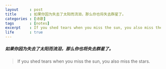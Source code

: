 ```yaml
---
layout     : post
title      : 如果你因为失去了太阳而流泪，那么你也将失去群星了。
categories : [诗歌]
tags       : [notes]
excerpt    : If you shed tears when you miss the sun, you also miss the stars.
life       : true
---
```


##### 如果你因为失去了太阳而流泪，那么你也将失去群星了。

> If you shed tears when you miss the sun, you also miss the stars.
